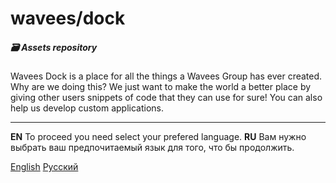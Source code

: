 # wavees/dock
##### 🗃️ Assets repository

Wavees Dock is a place for all the things a Wavees Group has ever created. Why are we doing this? We just want to make the world a better place by giving other users snippets of code that they can use for sure! You can also help us develop custom applications.

------------

**EN** To proceed you need select your prefered language.
**RU** Вам нужно выбрать ваш предпочитаемый язык для того, что бы продолжить.

[English](https://github.com/wavees/dock/blob/master/pages/list.en.md "English")
[Русский](https://github.com/wavees/dock/blob/master/pages/list.ru.md "Русский")